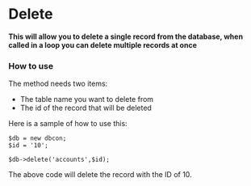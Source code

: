# Delete #
**This will allow you to delete a single record from the database, when called in a loop you can delete multiple records at once**

### How to use ###

The method needs two items:
  * The table name you want to delete from
  * The id of the record that will be deleted

Here is a sample of how to use this:

```
$db = new dbcon;
$id = '10';

$db->delete('accounts',$id);
```

The above code will delete the record with the ID of 10.